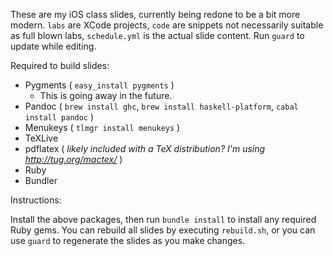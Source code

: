 These are my iOS class slides, currently being redone to be a bit more modern. `labs` are XCode projects, `code` are snippets not necessarily suitable as full blown labs, `schedule.yml` is the actual slide content. Run `guard` to update while editing.

Required to build slides:

* Pygments ( `easy_install pygments` )
    * This is going away in the future.
* Pandoc ( `brew install ghc`, `brew install haskell-platform`, `cabal install pandoc` )
* Menukeys ( `tlmgr install menukeys` )
* TeXLive
* pdflatex ( _likely included with a TeX distribution? I'm using http://tug.org/mactex/_ )
* Ruby
* Bundler

Instructions:

Install the above packages, then run `bundle install` to install any required Ruby gems.  You can rebuild all slides by executing `rebuild.sh`, or you can use `guard` to regenerate the slides as you make changes.



